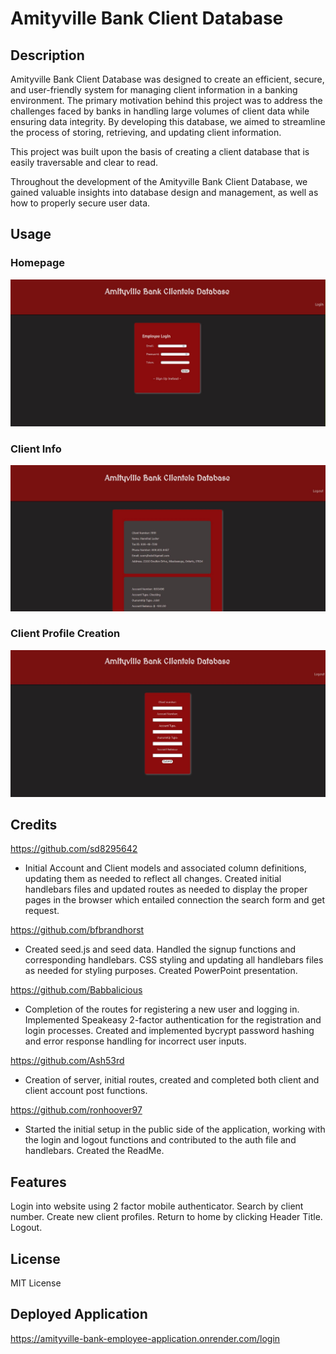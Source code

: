 # Amityville Bank Client Database

## Description

Amityville Bank Client Database was designed to create an efficient, secure, and user-friendly system for managing client information in a banking environment. The primary motivation behind this project was to address the challenges faced by banks in handling large volumes of client data while ensuring data integrity. By developing this database, we aimed to streamline the process of storing, retrieving, and updating client information.

This project was built upon the basis of creating a client database that is easily traversable and clear to read.

Throughout the development of the Amityville Bank Client Database, we gained valuable insights into database design and management, as well as how to properly secure user data.

## Usage

### Homepage

<img src="assets\images\amityvillebankdatabasehome.JPG">

### Client Info

<img src="assets\images\amityvillebankdatabaseclient.JPG">

### Client Profile Creation

<img src="assets\images\amityvillebankdatanewacct.JPG">

## Credits

https://github.com/sd8295642
- Initial Account and Client models and associated column definitions, updating them as
needed to reflect all changes. Created initial handlebars files and updated routes as needed to
display the proper pages in the browser which entailed connection the search form and get
request.

https://github.com/bfbrandhorst
- Created seed.js and seed data. Handled the signup functions and corresponding
handlebars. CSS styling and updating all handlebars files as needed for styling purposes.
Created PowerPoint presentation.

https://github.com/Babbalicious
- Completion of the routes for registering a new user and logging in. Implemented
Speakeasy 2-factor authentication for the registration and login processes. Created and
implemented bycrypt password hashing and error response handling for incorrect user inputs.

https://github.com/Ash53rd
- Creation of server, initial routes, created and completed both client and client account post
functions.

https://github.com/ronhoover97
- Started the initial setup in the public side of the application, working with the login and
logout functions and contributed to the auth file and handlebars. Created the ReadMe.

## Features

Login into website using 2 factor mobile authenticator. Search by client number. Create new client profiles. Return to home by clicking Header Title. Logout.

## License

MIT License

## Deployed Application

[](https://amityville-bank-employee-application.onrender.com/login)https://amityville-bank-employee-application.onrender.com/login
